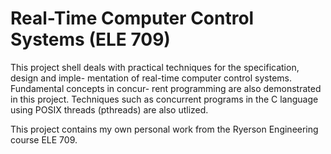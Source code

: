 # Real-Time Computer Control Systems (ELE 709)
This project shell deals with practical techniques for the specification, design and imple-
mentation of real-time computer control systems. Fundamental concepts in concur-
rent programming are also demonstrated in this project.  Techniques such as concurrent programs in the C language using
POSIX threads (pthreads) are also utlized.

This project contains my own personal work from the Ryerson Engineering course ELE 709.

